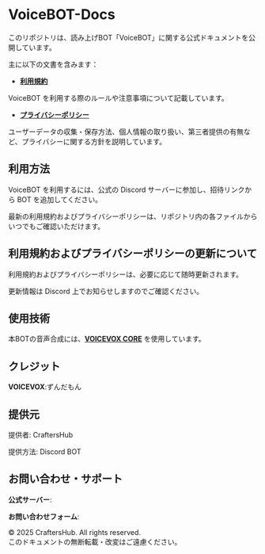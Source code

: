 # VoiceBOT-Docs
このリポジトリは、読み上げBOT「VoiceBOT」に関する公式ドキュメントを公開しています。

主に以下の文書を含みます：

- **[利用規約](https://github.com/CraftersHubJP/VoiceBOT-Docs/blob/main/VoiceBOT_Terms_of_Service.md)**

VoiceBOT を利用する際のルールや注意事項について記載しています。

- **[プライバシーポリシー](https://github.com/CraftersHubJP/VoiceBOT-Docs/blob/main/VoiceBOT_Privacy_Policy.md)**

ユーザーデータの収集・保存方法、個人情報の取り扱い、第三者提供の有無など、プライバシーに関する方針を説明しています。

## 利用方法
VoiceBOT を利用するには、公式の Discord サーバーに参加し、招待リンクから BOT を追加してください。

最新の利用規約およびプライバシーポリシーは、リポジトリ内の各ファイルからいつでもご確認いただけます。

## 利用規約およびプライバシーポリシーの更新について
利用規約およびプライバシーポリシーは、必要に応じて随時更新されます。

更新情報は Discord 上でお知らせしますのでご確認ください。

## 使用技術 
本BOTの音声合成には、**[VOICEVOX CORE](https://github.com/VOICEVOX/voicevox_core)** を使用しています。

## クレジット 
**VOICEVOX**:ずんだもん

## 提供元
提供者: CraftersHub

提供方法: Discord BOT

## お問い合わせ・サポート

**公式サーバー**:

**お問い合わせフォーム**:

© 2025 CraftersHub. All rights reserved.  
このドキュメントの無断転載・改変はご遠慮ください。
